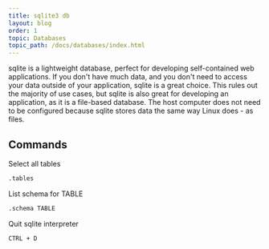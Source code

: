 ```yaml
---
title: sqlite3 db
layout: blog
order: 1
topic: Databases
topic_path: /docs/databases/index.html
---
```

sqlite is a lightweight database, perfect for developing self-contained web applications. If you don't have much data, and you don't need to access your data outside of your application, sqlite is a great choice. This rules out the majority of use cases, but sqlite is also great for developing an application, as it is a file-based database. The host computer does not need to be configured because sqlite stores data the same way Linux does - as files.


## Commands
Select all tables
```bash
.tables
```

List schema for TABLE
```bash
.schema TABLE
```

Quit sqlite interpreter
```bash
CTRL + D
```